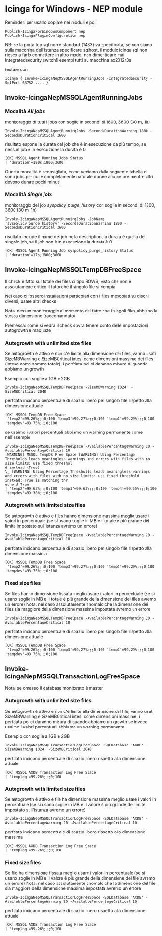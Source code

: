 # Icinga for Windows - NEP module

Reminder: per usarlo copiare nei moduli e poi

```
Publish-IcingaForWindowsComponent nep
Publish-IcingaPluginConfiguration nep
```

NB: se la porta tcp sql non è standard (1433) va specificata, se non siamo sulla macchina dell'istanza specificare sqlhost, il modulo icinga sql non riesco a farlo connettere in altro modo, 
non dimenticare mai Integratedsecurity switch!!
esempi tutti su macchina ax2012r3a

testare con 
```
icinga { Invoke-IcingaNepMSSQLAgentRunningJobs -IntegratedSecurity -SqlPort 63782 .... }
```

## Invoke-IcingaNepMSSQLAgentRunningJobs

### Modalità *All jobs* 

monitoraggio di tutti i jobs con soglie in secondi di 1800, 3600 (30 m, 1h)  

```
Invoke-IcingaNepMSSQLAgentRunningJobs -SecondsDurationWarning 1800 -SecondsDurationCritical 3600
```

risultato espone la durata del job che è in esecuzione da più tempo, se nessun job è in esecuzione la durata è 0
```
[OK] MSSQL Agent Running Jobs Status
| 'duration'=190s;1800;3600
```

Questa modalità è sconsigliata, come vediamo dalla seguente tabella ci sono jobs per cui è completamente naturale durare alcune ore mentre altri devono durare pochi minuti

### Modalità *Single job*: 

monitoraggio del job *syspolicy_purge_history* con soglie in secondi di 1800, 3600 (30 m, 1h)  

```
Invoke-IcingaNepMSSQLAgentRunningJobs -JobName 'syspolicy_purge_history' -SecondsDurationWarning 1800 -SecondsDurationCritical 3600
```

risultato include il nome del job nella description, la durata è quella del singolo job, se il job non è in esecuzione la durata è 0
```
[OK] MSSQL Agent Running Job syspolicy_purge_history Status
| 'duration'=17s;1800;3600
```

## Invoke-IcingaNepMSSQLTempDBFreeSpace

Il check è fatto sul totale dei files di tipo ROWS, visto che non è assolutamene critico il fatto che il singolo file si riempia

Nel caso ci fossero installazioni particolari con i files mescolati su dischi diversi, usare altri checks

Nota: nessun monitoraggio al momento del fatto che i singoli files abbiano la stessa dimensione (raccomandato)

Premessa: come si vedrà il check dovrà tenere conto delle impostazioni autogrowth e max_size 

### Autogrowth with unlimited size files

Se autogrowth è attivo e non c'è limite alla dimensione dei files, vanno usati SizeMBWarning e SizeMBCritical intesi come dimensioni massime dei files (inteso come somma totale), i perfdata poi ci daranno misura di quando abbiamo un growth

Esempio con soglie a 1GB e 2GB

```
Invoke-IcingaNepMSSQLTempDBFreeSpace -SizeMBWarning 1024  -SizeMBCritical 2048
```

perfdata indicano percentuale di spazio libero per singolo file rispetto alla dimensione attuale
```
[OK] MSSQL TempDB Free Space
 'temp2'=99.26%;;;0;100 'temp3'=99.27%;;;0;100 'temp4'=99.29%;;;0;100 'tempdev'=98.75%;;;0;100
```

se usaimo i valori percentuali abbiamo un warning permanente come nell'esempio
```
Invoke-IcingaNepMSSQLTempDBFreeSpace -AvailablePercentageWarning 20 -AvailablePercentageCritical 10
[WARNING] MSSQL TempDB Free Space [WARNING] Using Percentage Thresholds leads meaningless warnings and errors with files with no size limits: use fixed threshol
d instead (True)
\_ [WARNING] Using Percentage Thresholds leads meaningless warnings and errors with files with no size limits: use fixed threshold instead: True is matching thr
eshold True
| 'temp2'=99.63%;;;0;100 'temp3'=99.63%;;;0;100 'temp4'=99.65%;;;0;100 'tempdev'=99.38%;;;0;100
```

### Autogrowth with limited size files

Se autogrowth è attivo e files hanno dimensione massima meglio usare i valori in percentuale (se si usano soglie in MB e il totale è più grande del limite impostato sull'istanza avremo un errore)

```
Invoke-IcingaNepMSSQLTempDBFreeSpace -AvailablePercentageWarning 20 -AvailablePercentageCritical 10
```

perfdata indicano percentuale di spazio libero per singolo file rispetto alla dimensione massima
```
[OK] MSSQL TempDB Free Space
 'temp2'=99.26%;;;0;100 'temp3'=99.27%;;;0;100 'temp4'=99.29%;;;0;100 'tempdev'=98.75%;;;0;100
```

### Fixed size files

Se files hanno dimensione fissata meglio usare i valori in percentuale (se si usano soglie in MB e il totale è più grande della dimensione dei files avremo un errore)
Nota: nel caso assolutamente anomalo che la dimensione dei files sia maggiore della dimensione massima impostata avremo un errore

```
Invoke-IcingaNepMSSQLTempDBFreeSpace -AvailablePercentageWarning 20 -AvailablePercentageCritical 10
```

perfdata indicano percentuale di spazio libero per singolo file rispetto alla dimensione attuale
```
[OK] MSSQL TempDB Free Space
 'temp2'=99.26%;;;0;100 'temp3'=99.27%;;;0;100 'temp4'=99.29%;;;0;100 'tempdev'=98.75%;;;0;100
```

## Invoke-IcingaNepMSSQLTransactionLogFreeSpace

Nota: se omesso il database monitorato è master

### Autogrowth with unlimited size files

Se autogrowth è attivo e non c'è limite alla dimensione del file, vanno usati SizeMBWarning e SizeMBCritical intesi come dimensioni massime, i perfdata poi ci daranno misura di quando abbiamo un growth
se invece usaimo i valori percentuali abbiamo un warning permanente

Esempio con soglie a 1GB e 2GB

```
Invoke-IcingaNepMSSQLTransactionLogFreeSpace -SQLDatabase 'AXDB' -SizeMBWarning 1024  -SizeMBCritical 2048
```

perfdata indicano percentuale di spazio libero rispetto alla dimensione attuale
```
[OK] MSSQL AXDB Transaction Log Free Space
| 'templog'=99.26%;;;0;100
```

### Autogrowth with limited size files

Se autogrowth è attivo e file ha dimensione massima meglio usare i valori in percentuale (se si usano soglie in MB e il valore è più grande del limite impostato sull'istanza avremo un errore)

```
Invoke-IcingaNepMSSQLTransactionLogFreeSpace -SQLDatabase 'AXDB' -AvailablePercentageWarning 20 -AvailablePercentageCritical 10
```

perfdata indicano percentuale di spazio libero rispetto alla dimensione massima
```
[OK] MSSQL AXDB Transaction Log Free Space
| 'templog'=99.26%;;;0;100
```

### Fixed size files

Se file ha dimensione fissata meglio usare i valori in percentuale (se si usano soglie in MB e il valore è più grande della dimensione del file avremo un errore)
Nota: nel caso assolutamente anomalo che la dimensione del file sia maggiore della dimensione massima impostata avremo un errore

```
Invoke-IcingaNepMSSQLTransactionLogFreeSpace -SQLDatabase 'AXDB' -AvailablePercentageWarning 20 -AvailablePercentageCritical 10
```

perfdata indicano percentuale di spazio libero rispetto alla dimensione attuale
```
[OK] MSSQL AXDB Transaction Log Free Space
| 'templog'=99.26%;;;0;100
```

